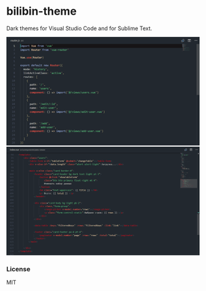 # bilibin-theme
Dark themes for Visual Studio Code and for Sublime Text.

![bilibin-theme](./images/bilibin-theme.png)
![bilibin-theme](./images/bilibin-theme-2.png)

### License
MIT